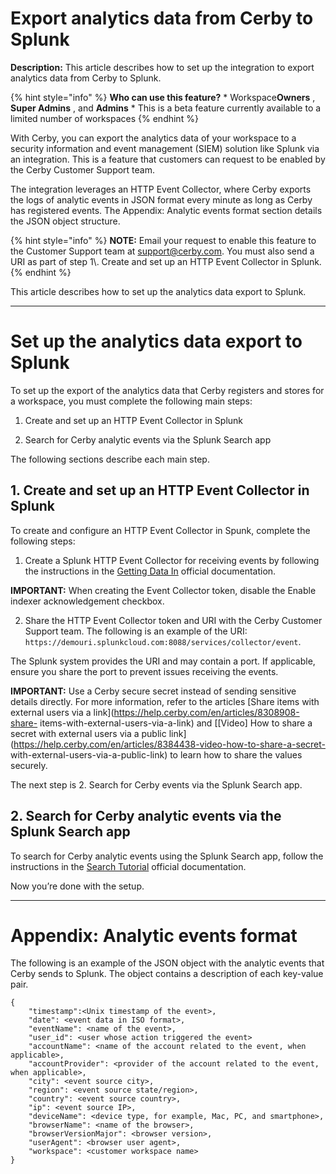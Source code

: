 # Export analytics data from Cerby to Splunk

**Description:** This article describes how to set up the integration to export analytics data from Cerby to Splunk.

{% hint style="info" %} **Who can use this feature?** * Workspace**Owners** ,
**Super Admins** , and **Admins** * This is a beta feature currently available
to a limited number of workspaces {% endhint %}

With Cerby, you can export the analytics data of your workspace to a security
information and event management (SIEM) solution like Splunk via an
integration. This is a feature that customers can request to be enabled by the
Cerby Customer Support team.

The integration leverages an HTTP Event Collector, where Cerby exports the
logs of analytic events in JSON format every minute as long as Cerby has
registered events. The Appendix: Analytic events format section details the
JSON object structure.

{% hint style="info" %} **NOTE:** Email your request to enable this feature to
the Customer Support team at [support@cerby.com](mailto:support@cerby.com).
You must also send a URI as part of step 1\\. Create and set up an HTTP Event
Collector in Splunk. {% endhint %}

This article describes how to set up the analytics data export to Splunk.

* * *

# **Set up the analytics data export to Splunk**

To set up the export of the analytics data that Cerby registers and stores for
a workspace, you must complete the following main steps:

  1. Create and set up an HTTP Event Collector in Splunk 

  2. Search for Cerby analytic events via the Splunk Search app 

The following sections describe each main step.

## **1\. Create and set up an HTTP Event Collector in Splunk**

To create and configure an HTTP Event Collector in Spunk, complete the
following steps:

  1. Create a Splunk HTTP Event Collector for receiving events by following the instructions in the [Getting Data In](https://docs.splunk.com/Documentation/SplunkCloud/9.0.2209/Data/UsetheHTTPEventCollector?ref=hk) official documentation.

**IMPORTANT:** When creating the Event Collector token, disable the Enable
indexer acknowledgement checkbox.

  2. Share the HTTP Event Collector token and URI with the Cerby Customer Support team. The following is an example of the URI: `https://demouri.splunkcloud.com:8088/services/collector/event`. 

The Splunk system provides the URI and may contain a port. If applicable,
ensure you share the port to prevent issues receiving the events.

**IMPORTANT:** Use a Cerby secure secret instead of sending sensitive details
directly. For more information, refer to the articles [Share items with
external users via a link](https://help.cerby.com/en/articles/8308908-share-
items-with-external-users-via-a-link) and [[Video] How to share a secret with
external users via a public
link](https://help.cerby.com/en/articles/8384438-video-how-to-share-a-secret-
with-external-users-via-a-public-link) to learn how to share the values
securely.

The next step is 2\. Search for Cerby events via the Splunk Search app.

## **2\. Search for Cerby analytic events via the Splunk Search app**

To search for Cerby analytic events using the Splunk Search app, follow the
instructions in the [Search
Tutorial](https://docs.splunk.com/Documentation/SplunkCloud/9.0.2209/SearchTutorial/Aboutthesearchapp)
official documentation.

Now you’re done with the setup.

* * *

# **Appendix: Analytic events format**

The following is an example of the JSON object with the analytic events that
Cerby sends to Splunk. The object contains a description of each key-value
pair.

    
    
    {  
        "timestamp":<Unix timestamp of the event>,  
        "date": <event data in ISO format>,  
        "eventName": <name of the event>,  
        "user_id": <user whose action triggered the event>  
        "accountName": <name of the account related to the event, when applicable>,  
        "accountProvider": <provider of the account related to the event, when applicable>,  
        "city": <event source city>,  
        "region": <event source state/region>,  
        "country": <event source country>,  
        "ip": <event source IP>,  
        "deviceName": <device type, for example, Mac, PC, and smartphone>,  
        "browserName": <name of the browser>,  
        "browserVersionMajor": <browser version>,  
        "userAgent": <browser user agent>,  
        "workspace": <customer workspace name>  
    }

